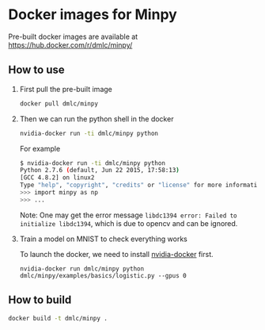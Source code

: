 # Docker images for Minpy

Pre-built docker images are available at https://hub.docker.com/r/dmlc/minpy/

## How to use

1. First pull the pre-built image

   ```bash
   docker pull dmlc/minpy
   ```
2. Then we can run the python shell in the docker

   ```bash
   nvidia-docker run -ti dmlc/minpy python
   ```
   For example
   ```bash
   $ nvidia-docker run -ti dmlc/minpy python
   Python 2.7.6 (default, Jun 22 2015, 17:58:13)
   [GCC 4.8.2] on linux2
   Type "help", "copyright", "credits" or "license" for more information.
   >>> import minpy as np
   >>> ...
   ```

   Note: One may get the error message `libdc1394 error: Failed to initialize
   libdc1394`, which is due to opencv and can be ignored.

3. Train a model on MNIST to check everything works

   To launch the docker, we need to install [nvidia-docker](https://github.com/NVIDIA/nvidia-docker) first.
   ```
   nvidia-docker run dmlc/minpy python dmlc/minpy/examples/basics/logistic.py --gpus 0
   ```

## How to build

```bash
docker build -t dmlc/minpy .
```
